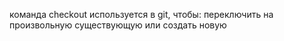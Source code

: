 команда checkout используется в git, чтобы:
переключить на произвольную существующую или создать новую
